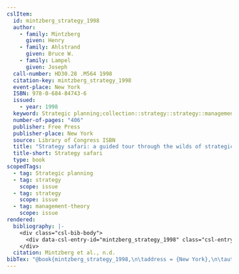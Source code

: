 ```yaml
---
cslItem:
  id: mintzberg_strategy_1998
  author:
    - family: Mintzberg
      given: Henry
    - family: Ahlstrand
      given: Bruce W.
    - family: Lampel
      given: Joseph
  call-number: HD30.28 .M564 1998
  citation-key: mintzberg_strategy_1998
  event-place: New York
  ISBN: 978-0-684-84743-6
  issued:
    - year: 1998
  keyword: Strategic planning;collection::strategy::strategy::management-theory
  number-of-pages: "406"
  publisher: Free Press
  publisher-place: New York
  source: Library of Congress ISBN
  title: "Strategy safari: a guided tour through the wilds of strategic management"
  title-short: Strategy safari
  type: book
scopedTags:
  - tag: Strategic planning
  - tag: strategy
    scope: issue
  - tag: strategy
    scope: issue
  - tag: management-theory
    scope: issue
rendered:
  bibliography: |-
    <div class="csl-bib-body">
      <div data-csl-entry-id="mintzberg_strategy_1998" class="csl-entry">Mintzberg, H., Ahlstrand, B. W., &#38; Lampel, J. n.d.. <i>Strategy safari: a guided tour through the wilds of strategic management</i>. Free Press.</div>
    </div>
  citation: Mintzberg et al., n.d.
bibTex: "@book{mintzberg_strategy_1998,\n\taddress = {New York},\n\tauthor = {Mintzberg, Henry and Ahlstrand, Bruce W. and Lampel, Joseph},\n\tpublisher = {Free Press},\n\ttitle = {Strategy safari: a guided tour through the wilds of strategic management},\n}\n\n"
---
```

